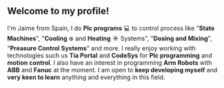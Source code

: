 ## Welcome to my profile!

I'm Jaime from Spain, I do **Plc programs** 💻 to control process like "**State Machines**", "**Cooling** ❄️ and **Heating** ☀️ Systems", "**Dosing and Mixing**", "**Preasure Control Systems**" and more. I really enjoy working with technologies such us **Tia Portal** and **CodeSys** for **Plc programming** and **motion control**. I also have an interest in programming **Arm Robots** with **ABB** and **Fanuc** at the moment. I am open to **keep developing myself** and **very keen to learn** anything and everything in this field.
